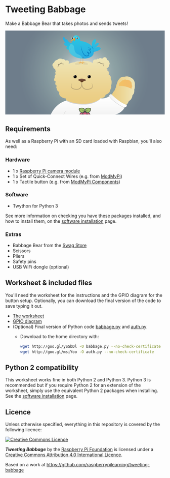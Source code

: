 # Tweeting Babbage

Make a Babbage Bear that takes photos and sends tweets!

![](cover.png)

## Requirements

As well as a Raspberry Pi with an SD card loaded with Raspbian, you'll also need:

### Hardware

- 1 x [Raspberry Pi camera module](http://www.raspberrypi.org/product/camera-module/)
- 1 x Set of Quick-Connect Wires (e.g. from [ModMyPi](https://www.modmypi.com/raspberry-pi-hacking/buttons-and-switchs/arcade-button-quick-connect-wires))
- 1 x Tactile button (e.g. from [ModMyPi Components](http://www.modmypi.com/raspberry-pi/hacking-and-prototyping/buttons-and-switches/colorful-tactile-button-switch-assortment-round-15-pack))

### Software

- Twython for Python 3

See more information on checking you have these packages installed, and how to install them, on the [software installation](software.md) page.

### Extras

- Babbage Bear from the [Swag Store](http://swag.raspberrypi.org/products/babbage-bear)
- Scissors
- Pliers
- Safety pins
- USB WiFi dongle (optional)

## Worksheet & included files

You'll need the worksheet for the instructions and the GPIO diagram for the button setup. Optionally, you can download the final version of the code to save typing it out.

- [The worksheet](worksheet.md)
- [GPIO diagram](images/gpio-diagram.png)
- (Optional) Final version of Python code [babbage.py](code/babbage.py) and [auth.py](code/auth.py)
    - Download to the home directory with:
        
        ```bash
        wget http://goo.gl/ySSbDl -O babbage.py --no-check-certificate
        wget http://goo.gl/msiYoo -O auth.py --no-check-certificate
        ```

## Python 2 compatibility

This worksheet works fine in both Python 2 and Python 3. Python 3 is recommended but if you require Python 2 for an extension of the worksheet, simply use the equivalent Python 2 packages when installing. See the [software installation](software.md) page.

## Licence

Unless otherwise specified, everything in this repository is covered by the following licence:

[![Creative Commons Licence](http://i.creativecommons.org/l/by-sa/4.0/88x31.png)](http://creativecommons.org/licenses/by-sa/4.0/)

***Tweeting Babbage*** by the [Raspberry Pi Foundation](http://www.raspberrypi.org) is licensed under a [Creative Commons Attribution 4.0 International Licence](http://creativecommons.org/licenses/by-sa/4.0/).

Based on a work at https://github.com/raspberrypilearning/tweeting-babbage
